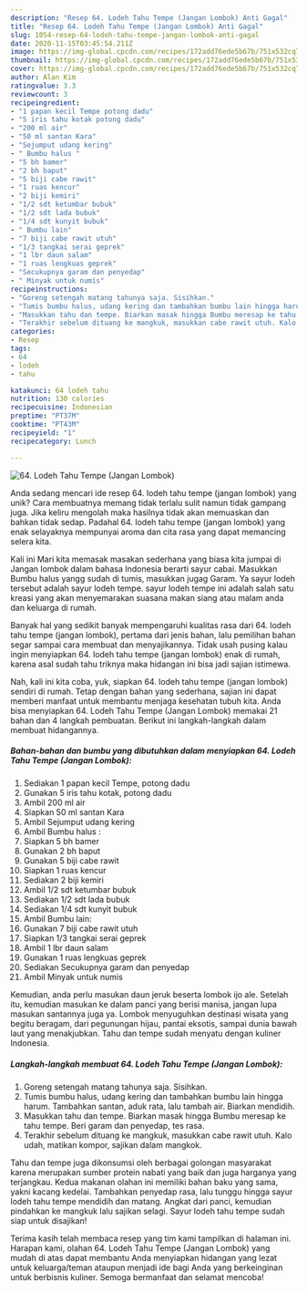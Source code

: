 ```yaml
---
description: "Resep 64. Lodeh Tahu Tempe (Jangan Lombok) Anti Gagal"
title: "Resep 64. Lodeh Tahu Tempe (Jangan Lombok) Anti Gagal"
slug: 1054-resep-64-lodeh-tahu-tempe-jangan-lombok-anti-gagal
date: 2020-11-15T03:45:54.211Z
image: https://img-global.cpcdn.com/recipes/172add76ede5b67b/751x532cq70/64-lodeh-tahu-tempe-jangan-lombok-foto-resep-utama.jpg
thumbnail: https://img-global.cpcdn.com/recipes/172add76ede5b67b/751x532cq70/64-lodeh-tahu-tempe-jangan-lombok-foto-resep-utama.jpg
cover: https://img-global.cpcdn.com/recipes/172add76ede5b67b/751x532cq70/64-lodeh-tahu-tempe-jangan-lombok-foto-resep-utama.jpg
author: Alan Kim
ratingvalue: 3.3
reviewcount: 3
recipeingredient:
- "1 papan kecil Tempe potong dadu"
- "5 iris tahu kotak potong dadu"
- "200 ml air"
- "50 ml santan Kara"
- "Sejumput udang kering"
- " Bumbu halus "
- "5 bh bamer"
- "2 bh baput"
- "5 biji cabe rawit"
- "1 ruas kencur"
- "2 biji kemiri"
- "1/2 sdt ketumbar bubuk"
- "1/2 sdt lada bubuk"
- "1/4 sdt kunyit bubuk"
- " Bumbu lain"
- "7 biji cabe rawit utuh"
- "1/3 tangkai serai geprek"
- "1 lbr daun salam"
- "1 ruas lengkuas geprek"
- "Secukupnya garam dan penyedap"
- " Minyak untuk numis"
recipeinstructions:
- "Goreng setengah matang tahunya saja. Sisihkan."
- "Tumis bumbu halus, udang kering dan tambahkan bumbu lain hingga harum. Tambahkan santan, aduk rata, lalu tambah air. Biarkan mendidih."
- "Masukkan tahu dan tempe. Biarkan masak hingga Bumbu meresap ke tahu tempe. Beri garam dan penyedap, tes rasa."
- "Terakhir sebelum dituang ke mangkuk, masukkan cabe rawit utuh. Kalo udah, matikan kompor, sajikan dalam mangkok."
categories:
- Resep
tags:
- 64
- lodeh
- tahu

katakunci: 64 lodeh tahu 
nutrition: 130 calories
recipecuisine: Indonesian
preptime: "PT37M"
cooktime: "PT43M"
recipeyield: "1"
recipecategory: Lunch

---
```



![64. Lodeh Tahu Tempe (Jangan Lombok)](https://img-global.cpcdn.com/recipes/172add76ede5b67b/751x532cq70/64-lodeh-tahu-tempe-jangan-lombok-foto-resep-utama.jpg)

Anda sedang mencari ide resep 64. lodeh tahu tempe (jangan lombok) yang unik? Cara membuatnya memang tidak terlalu sulit namun tidak gampang juga. Jika keliru mengolah maka hasilnya tidak akan memuaskan dan bahkan tidak sedap. Padahal 64. lodeh tahu tempe (jangan lombok) yang enak selayaknya mempunyai aroma dan cita rasa yang dapat memancing selera kita.

Kali ini Mari kita memasak masakan sederhana yang biasa kita jumpai di Jangan lombok dalam bahasa Indonesia berarti sayur cabai. Masukkan Bumbu halus yangg sudah di tumis, masukkan jugag Garam. Ya sayur lodeh tersebut adalah sayur lodeh tempe. sayur lodeh tempe ini adalah salah satu kreasi yang akan menyemarakan suasana makan siang atau malam anda dan keluarga di rumah.

Banyak hal yang sedikit banyak mempengaruhi kualitas rasa dari 64. lodeh tahu tempe (jangan lombok), pertama dari jenis bahan, lalu pemilihan bahan segar sampai cara membuat dan menyajikannya. Tidak usah pusing kalau ingin menyiapkan 64. lodeh tahu tempe (jangan lombok) enak di rumah, karena asal sudah tahu triknya maka hidangan ini bisa jadi sajian istimewa.


Nah, kali ini kita coba, yuk, siapkan 64. lodeh tahu tempe (jangan lombok) sendiri di rumah. Tetap dengan bahan yang sederhana, sajian ini dapat memberi manfaat untuk membantu menjaga kesehatan tubuh kita. Anda bisa menyiapkan 64. Lodeh Tahu Tempe (Jangan Lombok) memakai 21 bahan dan 4 langkah pembuatan. Berikut ini langkah-langkah dalam membuat hidangannya.

<!--inarticleads1-->

##### Bahan-bahan dan bumbu yang dibutuhkan dalam menyiapkan 64. Lodeh Tahu Tempe (Jangan Lombok):

1. Sediakan 1 papan kecil Tempe, potong dadu
1. Gunakan 5 iris tahu kotak, potong dadu
1. Ambil 200 ml air
1. Siapkan 50 ml santan Kara
1. Ambil Sejumput udang kering
1. Ambil  Bumbu halus :
1. Siapkan 5 bh bamer
1. Gunakan 2 bh baput
1. Gunakan 5 biji cabe rawit
1. Siapkan 1 ruas kencur
1. Sediakan 2 biji kemiri
1. Ambil 1/2 sdt ketumbar bubuk
1. Sediakan 1/2 sdt lada bubuk
1. Sediakan 1/4 sdt kunyit bubuk
1. Ambil  Bumbu lain:
1. Gunakan 7 biji cabe rawit utuh
1. Siapkan 1/3 tangkai serai geprek
1. Ambil 1 lbr daun salam
1. Gunakan 1 ruas lengkuas geprek
1. Sediakan Secukupnya garam dan penyedap
1. Ambil  Minyak untuk numis


Kemudian, anda perlu masukan daun jeruk beserta lombok ijo ale. Setelah itu, kemudian masukan ke dalam panci yang berisi manisa, jangan lupa masukan santannya juga ya. Lombok menyuguhkan destinasi wisata yang begitu beragam, dari pegunungan hijau, pantai eksotis, sampai dunia bawah laut yang menakjubkan. Tahu dan tempe sudah menyatu dengan kuliner Indonesia. 

<!--inarticleads2-->

##### Langkah-langkah membuat 64. Lodeh Tahu Tempe (Jangan Lombok):

1. Goreng setengah matang tahunya saja. Sisihkan.
1. Tumis bumbu halus, udang kering dan tambahkan bumbu lain hingga harum. Tambahkan santan, aduk rata, lalu tambah air. Biarkan mendidih.
1. Masukkan tahu dan tempe. Biarkan masak hingga Bumbu meresap ke tahu tempe. Beri garam dan penyedap, tes rasa.
1. Terakhir sebelum dituang ke mangkuk, masukkan cabe rawit utuh. Kalo udah, matikan kompor, sajikan dalam mangkok.


Tahu dan tempe juga dikonsumsi oleh berbagai golongan masyarakat karena merupakan sumber protein nabati yang baik dan juga harganya yang terjangkau. Kedua makanan olahan ini memiliki bahan baku yang sama, yakni kacang kedelai. Tambahkan penyedap rasa, lalu tunggu hingga sayur lodeh tahu tempe mendidih dan matang. Angkat dari panci, kemudian pindahkan ke mangkuk lalu sajikan selagi. Sayur lodeh tahu tempe sudah siap untuk disajikan! 

Terima kasih telah membaca resep yang tim kami tampilkan di halaman ini. Harapan kami, olahan 64. Lodeh Tahu Tempe (Jangan Lombok) yang mudah di atas dapat membantu Anda menyiapkan hidangan yang lezat untuk keluarga/teman ataupun menjadi ide bagi Anda yang berkeinginan untuk berbisnis kuliner. Semoga bermanfaat dan selamat mencoba!
